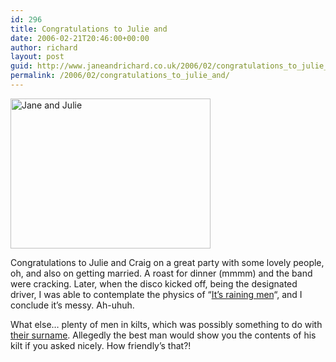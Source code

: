 ```yaml
---
id: 296
title: Congratulations to Julie and
date: 2006-02-21T20:46:00+00:00
author: richard
layout: post
guid: http://www.janeandrichard.co.uk/2006/02/congratulations_to_julie_and
permalink: /2006/02/congratulations_to_julie_and/
---
```

<img src="http://www.janeandrichard.co.uk/blog/img/2006/02/jandj.jpg" width="320" height="240" alt="Jane and Julie" />

Congratulations to Julie and Craig on a great party with some lovely people, oh, and also on getting married. A roast for dinner (mmmm) and the band were cracking. Later, when the disco kicked off, being the designated driver, I was able to contemplate the physics of &#8220;[It&#8217;s raining men](http://www.lyricsondemand.com/onehitwonders/itsrainingmenlyrics.html)&#8220;, and I conclude it&#8217;s messy. Ah-uhuh. 

What else&#8230; plenty of men in kilts, which was possibly something to do with [their surname](http://www.spatial-literacy.org/UCLnames/Map.aspx?name=PATERSON&year=1998&altyear=1881&country=GB&type=name). Allegedly the best man would show you the contents of his kilt if you asked nicely. How friendly&#8217;s that?!